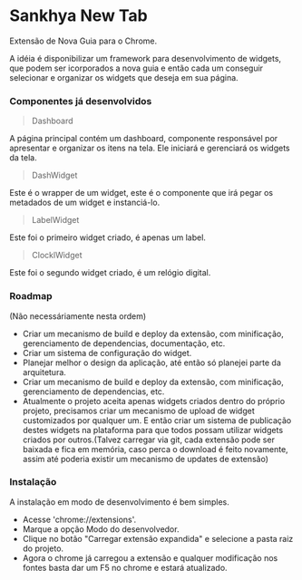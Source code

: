 # Sankhya New Tab

Extensão de Nova Guia para o Chrome.

A idéia é disponibilizar um framework para desenvolvimento de widgets,
que podem ser icorporados a nova guia e então cada um conseguir selecionar
e organizar os widgets que deseja em sua página.


### Componentes já desenvolvidos ###

> Dashboard

A página principal contém um dashboard, componente responsável
por apresentar e organizar os itens na tela. Ele iniciará e gerenciará os widgets da tela.

> DashWidget

Este é o wrapper de um widget, este é o componente que irá pegar os metadados de um widget e instanciá-lo.

> LabelWidget

Este foi o primeiro widget criado, é apenas um label.

> ClocklWidget

Este foi o segundo widget criado, é um relógio digital.

### Roadmap ###
(Não necessáriamente nesta ordem)

* Criar um mecanismo de build e deploy da extensão, com minificação, gerenciamento de dependencias, documentação, etc.
* Criar um sistema de configuração do widget.
* Planejar melhor o design da aplicação, até então só planejei parte da arquitetura.
* Criar um mecanismo de build e deploy da extensão, com minificação, gerenciamento de dependencias, etc.
* Atualmente o projeto aceita apenas widgets criados dentro do próprio projeto, precisamos criar um mecanismo de upload de widget customizados por qualquer um. E então criar um sistema de publicação destes widgets na plataforma para que todos possam utilizar widgets criados por outros.(Talvez carregar via git, cada extensão pode ser baixada e fica em memória, caso perca o download é feito novamente, assim até poderia existir um mecanismo de updates de extensão)

### Instalação ###

A instalação em modo de desenvolvimento é bem simples.

* Acesse 'chrome://extensions'.
* Marque a opção Modo do desenvolvedor.
* Clique no botão "Carregar extensão expandida" e selecione a pasta raiz do projeto.
* Agora o chrome já carregou a extensão e qualquer modificação nos fontes basta dar um F5 no chrome e estará atualizado.
